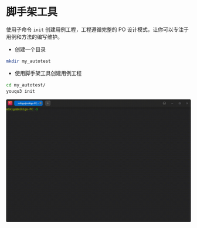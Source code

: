 # 脚手架工具

使用子命令 `init` 创建用例工程，工程遵循完整的 PO 设计模式，让你可以专注于用例和方法的编写维护。

- 创建一个目录

```bash
mkdir my_autotest
```

- 使用脚手架工具创建用例工程

```bash
cd my_autotest/
youqu3 init
```

![](/init.gif)